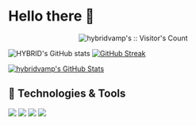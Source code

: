 
# Hello there 👋

<p align="center"><img src="https://profile-counter.glitch.me/{HYBRIDVAMP}/count.svg" alt="hybridvamp's :: Visitor's Count" /></p>


![HYBRID's GitHub stats](https://github-readme-stats.vercel.app/api?username=hybridvamp&show_icons=true&theme=dark&hide_border=true)
[![GitHub Streak](https://streak-stats.demolab.com?user=hybridvamp&theme=dark&hide_border=true&border_radius=10&fire=0577DD)](https://git.io/streak-stats)

<a href="https://github.com/hybridvamp/hybridvamp">
  <img align="center" src="https://github-readme-stats.vercel.app/api/top-langs/?username=hybridvamp&hide=html&title_color=6aa6f8&text_color=8a919a&icon_color=6aa6f8&bg_color=22272e&theme=dark&hide_border=true" alt="hybridvamp's GitHub Stats" />
</a>


## 🔧 Technologies & Tools

![](https://img.shields.io/badge/OS-Linux-informational?style=flat&logo=linux&logoColor=white&color=6aa6f8)
![](https://img.shields.io/badge/Editor-VS_Code-informational?style=flat&logo=visual-studio-code&logoColor=white&color=6aa6f8)
![](https://img.shields.io/badge/Code-Python-informational?style=flat&logo=python&logoColor=white&color=6aa6f8)
![](https://img.shields.io/badge/Code-PHP-informational?style=flat&logo=php&logoColor=white&color=6aa6f8)
